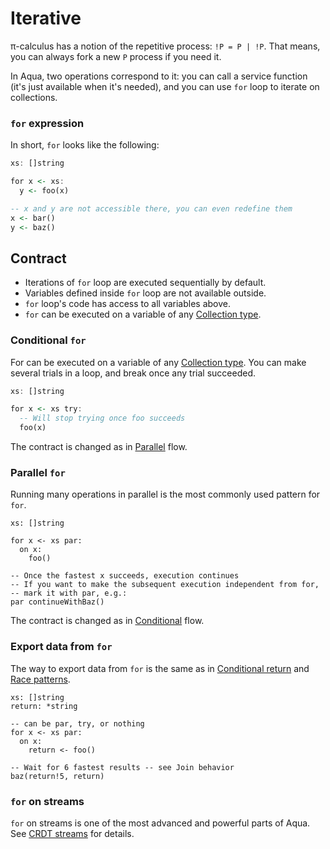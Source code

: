 # Iterative

π-calculus has a notion of the repetitive process: `!P = P | !P`. That means, you can always fork a new `P` process if you need it.

In Aqua, two operations correspond to it: you can call a service function (it's just available when it's needed), and you can use `for` loop to iterate on collections.

### `for` expression

In short, `for` looks like the following:

```haskell
xs: []string

for x <- xs:
  y <- foo(x)

-- x and y are not accessible there, you can even redefine them
x <- bar()
y <- baz()
```

## Contract

* Iterations of `for` loop are executed sequentially by default.
* Variables defined inside `for` loop are not available outside.
* `for` loop's code has access to all variables above.
* `for` can be executed on a variable of any [Collection type](../types.md#collection-types).

### Conditional `for`

For can be executed on a variable of any [Collection type](../types.md#collection-types). You can make several trials in a loop, and break once any trial succeeded.

```haskell
xs: []string

for x <- xs try:
  -- Will stop trying once foo succeeds
  foo(x)
```

The contract is changed as in [Parallel](parallel.md#contract) flow.

### Parallel `for`

Running many operations in parallel is the most commonly used pattern for `for`.

```
xs: []string

for x <- xs par:
  on x:
    foo()

-- Once the fastest x succeeds, execution continues
-- If you want to make the subsequent execution independent from for,
-- mark it with par, e.g.:
par continueWithBaz()
```

The contract is changed as in [Conditional](conditional.md#contract) flow.

### Export data from `for`

The way to export data from `for` is the same as in [Conditional return](conditional.md#conditional-return) and [Race patterns](parallel.md#join-behavior).

```
xs: []string
return: *string

-- can be par, try, or nothing
for x <- xs par:
  on x:
    return <- foo()

-- Wait for 6 fastest results -- see Join behavior    
baz(return!5, return)
```

### `for` on streams

`for` on streams is one of the most advanced and powerful parts of Aqua. See [CRDT streams](../crdt-streams.md) for details.
